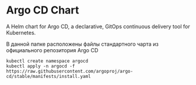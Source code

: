 # Argo CD Chart

A Helm chart for Argo CD, a declarative, GitOps continuous delivery tool for Kubernetes.

В данной папке расположены файлы стандартного чарта из официального репозитория Argo CD

```console
kubectl create namespace argocd
kubectl apply -n argocd -f https://raw.githubusercontent.com/argoproj/argo-cd/stable/manifests/install.yaml
```